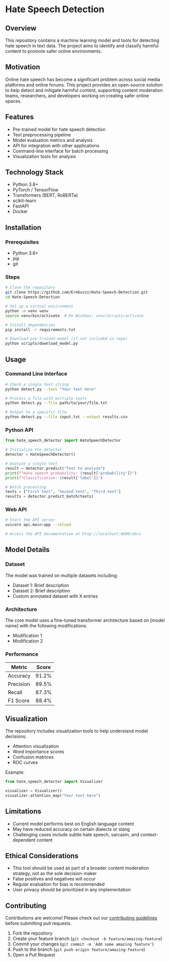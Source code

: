 # Hate Speech Detection

## Overview
This repository contains a machine learning model and tools for detecting hate speech in text data. The project aims to identify and classify harmful content to promote safer online environments.

## Motivation
Online hate speech has become a significant problem across social media platforms and online forums. This project provides an open-source solution to help detect and mitigate harmful content, supporting content moderation teams, researchers, and developers working on creating safer online spaces.

## Features
- Pre-trained model for hate speech detection
- Text preprocessing pipeline
- Model evaluation metrics and analysis
- API for integration with other applications
- Command-line interface for batch processing
- Visualization tools for analysis

## Technology Stack
- Python 3.8+
- PyTorch / TensorFlow
- Transformers (BERT, RoBERTa)
- scikit-learn
- FastAPI
- Docker

## Installation

### Prerequisites
- Python 3.8+
- pip
- git

### Steps
```bash
# Clone the repository
git clone https://github.com/Erebuzzz/Hate-Speech-Detection.git
cd Hate-Speech-Detection

# Set up a virtual environment
python -m venv venv
source venv/bin/activate  # On Windows: venv\Scripts\activate

# Install dependencies
pip install -r requirements.txt

# Download pre-trained model (if not included in repo)
python scripts/download_model.py
```

## Usage

### Command Line Interface
```bash
# Check a single text string
python detect.py --text "Your text here"

# Process a file with multiple texts
python detect.py --file path/to/your/file.txt

# Output to a specific file
python detect.py --file input.txt --output results.csv
```

### Python API
```python
from hate_speech_detector import HateSpeechDetector

# Initialize the detector
detector = HateSpeechDetector()

# Analyze a single text
result = detector.predict("Text to analyze")
print(f"Hate speech probability: {result['probability']}")
print(f"Classification: {result['label']}")

# Batch processing
texts = ["First text", "Second text", "Third text"]
results = detector.predict_batch(texts)
```

### Web API
```bash
# Start the API server
uvicorn api.main:app --reload

# Access the API documentation at http://localhost:8000/docs
```

## Model Details

### Dataset
The model was trained on multiple datasets including:
- Dataset 1: Brief description
- Dataset 2: Brief description
- Custom annotated dataset with X entries

### Architecture
The core model uses a fine-tuned transformer architecture based on [model name] with the following modifications:
- Modification 1
- Modification 2

### Performance
| Metric | Score |
|--------|-------|
| Accuracy | 91.2% |
| Precision | 89.5% |
| Recall | 87.3% |
| F1 Score | 88.4% |

## Visualization

The repository includes visualization tools to help understand model decisions:
- Attention visualization
- Word importance scores
- Confusion matrices
- ROC curves

Example:
```python
from hate_speech_detector import Visualizer

visualizer = Visualizer()
visualizer.attention_map("Your text here")
```

## Limitations
- Current model performs best on English language content
- May have reduced accuracy on certain dialects or slang
- Challenging cases include subtle hate speech, sarcasm, and context-dependent content

## Ethical Considerations
- This tool should be used as part of a broader content moderation strategy, not as the sole decision-maker
- False positives and negatives will occur
- Regular evaluation for bias is recommended
- User privacy should be prioritized in any implementation

## Contributing
Contributions are welcome! Please check out our [contributing guidelines](CONTRIBUTING.md) before submitting pull requests.

1. Fork the repository
2. Create your feature branch (`git checkout -b feature/amazing-feature`)
3. Commit your changes (`git commit -m 'Add some amazing feature'`)
4. Push to the branch (`git push origin feature/amazing-feature`)
5. Open a Pull Request
